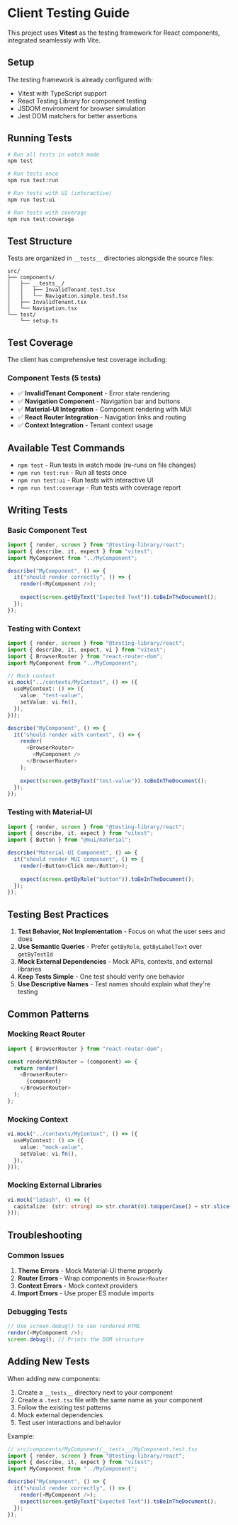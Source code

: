 # Client Testing Guide

This project uses **Vitest** as the testing framework for React components, integrated seamlessly with Vite.

## Setup

The testing framework is already configured with:
- Vitest with TypeScript support
- React Testing Library for component testing
- JSDOM environment for browser simulation
- Jest DOM matchers for better assertions

## Running Tests

```bash
# Run all tests in watch mode
npm test

# Run tests once
npm run test:run

# Run tests with UI (interactive)
npm run test:ui

# Run tests with coverage
npm run test:coverage
```

## Test Structure

Tests are organized in `__tests__` directories alongside the source files:

```
src/
├── components/
│   ├── __tests__/
│   │   ├── InvalidTenant.test.tsx
│   │   └── Navigation.simple.test.tsx
│   ├── InvalidTenant.tsx
│   └── Navigation.tsx
└── test/
    └── setup.ts
```

## Test Coverage

The client has comprehensive test coverage including:

### Component Tests (5 tests)
- ✅ **InvalidTenant Component** - Error state rendering
- ✅ **Navigation Component** - Navigation bar and buttons
- ✅ **Material-UI Integration** - Component rendering with MUI
- ✅ **React Router Integration** - Navigation links and routing
- ✅ **Context Integration** - Tenant context usage

## Available Test Commands

- `npm test` - Run tests in watch mode (re-runs on file changes)
- `npm run test:run` - Run all tests once
- `npm run test:ui` - Run tests with interactive UI
- `npm run test:coverage` - Run tests with coverage report

## Writing Tests

### Basic Component Test

```typescript
import { render, screen } from "@testing-library/react";
import { describe, it, expect } from "vitest";
import MyComponent from "../MyComponent";

describe("MyComponent", () => {
  it("should render correctly", () => {
    render(<MyComponent />);
    
    expect(screen.getByText("Expected Text")).toBeInTheDocument();
  });
});
```

### Testing with Context

```typescript
import { render, screen } from "@testing-library/react";
import { describe, it, expect, vi } from "vitest";
import { BrowserRouter } from "react-router-dom";
import MyComponent from "../MyComponent";

// Mock context
vi.mock("../contexts/MyContext", () => ({
  useMyContext: () => ({
    value: "test-value",
    setValue: vi.fn(),
  }),
}));

describe("MyComponent", () => {
  it("should render with context", () => {
    render(
      <BrowserRouter>
        <MyComponent />
      </BrowserRouter>
    );
    
    expect(screen.getByText("test-value")).toBeInTheDocument();
  });
});
```

### Testing with Material-UI

```typescript
import { render, screen } from "@testing-library/react";
import { describe, it, expect } from "vitest";
import { Button } from "@mui/material";

describe("Material-UI Component", () => {
  it("should render MUI component", () => {
    render(<Button>Click me</Button>);
    
    expect(screen.getByRole("button")).toBeInTheDocument();
  });
});
```

## Testing Best Practices

1. **Test Behavior, Not Implementation** - Focus on what the user sees and does
2. **Use Semantic Queries** - Prefer `getByRole`, `getByLabelText` over `getByTestId`
3. **Mock External Dependencies** - Mock APIs, contexts, and external libraries
4. **Keep Tests Simple** - One test should verify one behavior
5. **Use Descriptive Names** - Test names should explain what they're testing

## Common Patterns

### Mocking React Router
```typescript
import { BrowserRouter } from "react-router-dom";

const renderWithRouter = (component) => {
  return render(
    <BrowserRouter>
      {component}
    </BrowserRouter>
  );
};
```

### Mocking Context
```typescript
vi.mock("../contexts/MyContext", () => ({
  useMyContext: () => ({
    value: "mock-value",
    setValue: vi.fn(),
  }),
}));
```

### Mocking External Libraries
```typescript
vi.mock("lodash", () => ({
  capitalize: (str: string) => str.charAt(0).toUpperCase() + str.slice(1),
}));
```

## Troubleshooting

### Common Issues

1. **Theme Errors** - Mock Material-UI theme properly
2. **Router Errors** - Wrap components in `BrowserRouter`
3. **Context Errors** - Mock context providers
4. **Import Errors** - Use proper ES module imports

### Debugging Tests

```typescript
// Use screen.debug() to see rendered HTML
render(<MyComponent />);
screen.debug(); // Prints the DOM structure
```

## Adding New Tests

When adding new components:

1. Create a `__tests__` directory next to your component
2. Create a `.test.tsx` file with the same name as your component
3. Follow the existing test patterns
4. Mock external dependencies
5. Test user interactions and behavior

Example:
```typescript
// src/components/MyComponent/__tests__/MyComponent.test.tsx
import { render, screen } from "@testing-library/react";
import { describe, it, expect } from "vitest";
import MyComponent from "../MyComponent";

describe("MyComponent", () => {
  it("should render correctly", () => {
    render(<MyComponent />);
    expect(screen.getByText("Expected Text")).toBeInTheDocument();
  });
});
```
